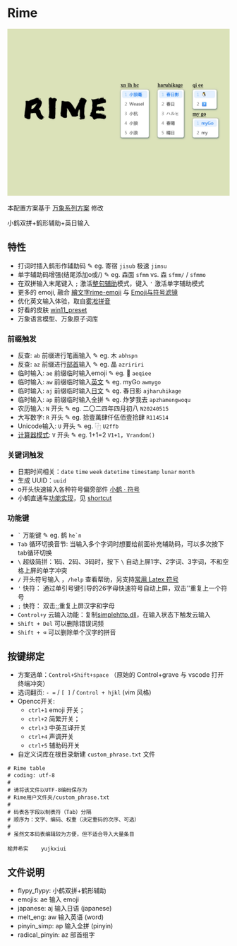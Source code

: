 # Rime

![](./image.jpg)

本配置方案基于 [万象系列方案](https://github.com/amzxyz/rime_wanxiang_pro) 修改

小鹤双拼+鹤形辅助+英日输入

## 特性

- 打词时插入鹤形作辅助码 ✎ eg. 寄宿 `jisub` 极速 `jimsu`
- 单字辅助码增强(结尾添加o或/) ✎ eg. 森面 `sfmm` vs. 森 `sfmm/` / `sfmmo`
- 在双拼输入末尾键入 `;` 激活[整句辅助](https://github.com/HowcanoeWang/rime-lua-aux-code)模式，键入 `'` 激活单字辅助模式
- 更多的 emoji, 融合 [繪文字rime-emoji](https://github.com/rime/rime-emoji) 与 [Emoji与符号滤镜](https://github.com/rtransformation/rime-opencc_emoji_symbols/tree/master)
- 优化英文输入体验，取自[雾凇拼音](https://dvel.me/posts/make-rime-en-better/)
- 好看的皮肤 [win11_preset](https://github.com/LufsX/rime)
- 万象语言模型、万象原子词库

### 前缀触发

- 反查: `ab` 前缀进行笔画输入 ✎ eg. 木 `abhspn`
- 反查: `az` 前缀进行[部首](https://github.com/mirtlecn/rime-radical-pinyin)输入 ✎ eg. 晶 `azririri`
- 临时输入: `ae` 前缀临时输入emoji ✎ eg. 🐧 `aeqiee`
- 临时输入: `aw` 前缀临时输入[英文](https://github.com/tumuyan/rime-melt) ✎ eg. myGo `awmygo`
- 临时输入: `aj` 前缀临时输入[日文](https://github.com/gkovacs/rime-japanese) ✎ eg. 春日影 `ajharuhikage` 
- 临时输入: `ap` 前缀临时输入全拼 ✎ eg. 炸梦我去 `apzhamengwoqu`
- 农历输入: `N` 开头 ✎ eg. 二〇二四年四月初八 `N20240515`
- 大写数字: `R` 开头 ✎ eg. 拾壹萬肆仟伍佰壹拾肆 `R114514`
- Unicode输入: `U` 开头 ✎ eg. ⿻ `U2ffb`
- [计算器模式](https://github.com/gaboolic/rime-shuangpin-fuzhuma/blob/main/md/calc.md): `V` 开头 ✎ eg. 1+1=2 `V1+1`，`Vrandom()`

### 关键词触发

- 日期时间相关：`date` `time` `week` `datetime` `timestamp` `lunar` `month`
- 生成 UUID：`uuid`
- o开头快速输入各种符号偏旁部件 [小鹤 · 符号](https://flypy.cc/#/fh)
- 小鹤直通车[功能实现](https://github.com/kchen0x/rime-crane)，见 [shortcut](./lua/xhup/shortcut_translator.lua)

### 功能键

- ``` ` ``` 万能键 ✎ eg. 鹤 ```he`n```
- `Tab` 循环切换音节: 当输入多个字词时想要给前面补充辅助码，可以多次按下tab循环切换
- `\` 超级简拼：1码、2码、3码时，按下 `\` 自动上屏1字、2字词、3字词，不和空格上屏的单字冲突
- `/` 开头符号输入 ，`/help` 查看帮助，另支持[常用 Latex 符号](https://github.com/wklchris/Rime-latex-symbols) 
- `'` 快符： 通过单引号键引导的26字母快速符号自动上屏，双击''重复上一个符号
- `;` 快符： 双击;;重复上屏汉字和字母
- `Control+y` 云输入功能：复制[simplehttp.dll](https://github.com/hchunhui/librime-cloud)，在输入状态下触发云输入
- `Shift + Del` 可以删除错误词频 
- `Shift + ⌫` 可以删除单个汉字的拼音

## 按键绑定

- 方案选单：`Control+Shift+space` （原始的 Control+grave 与 vscode 打开终端冲突）
- 选词翻页: `- =` / `[ ]` / `Control + hjkl` (vim 风格)
- Opencc开关: 
  - `ctrl+1` emoji 开关；
  - `ctrl+2` 简繁开关；
  - `ctrl+3` 中英互译开关
  - `ctrl+4` 声调开关
  - `ctrl+5` 辅助码开关
- 自定义词库在根目录新建 `custom_phrase.txt` 文件

```
# Rime table
# coding: utf-8
#
# 请将该文件以UTF-8编码保存为
# Rime用户文件夹/custom_phrase.txt
#
# 码表各字段以制表符（Tab）分隔
# 顺序为：文字、编码、权重（决定重码的次序、可选）
#
# 虽然文本码表编辑较为方便，但不适合导入大量条目

榆井希实	yujkxiui
```

## 文件说明

- flypy_flypy: 小鹤双拼+鹤形辅助
- emojis: ae 输入 emoji
- japanese: aj 输入日语 (japanese)
- melt_eng: aw 输入英语 (word)
- pinyin_simp: ap 输入全拼 (pinyin)
- radical_pinyin: az 部首组字